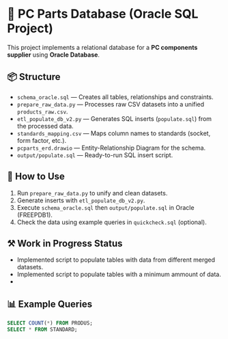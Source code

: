 # 🧩 PC Parts Database (Oracle SQL Project)

This project implements a relational database for a **PC components supplier** using **Oracle Database**.

## 📦 Structure

- `schema_oracle.sql` — Creates all tables, relationships and constraints.
- `prepare_raw_data.py` — Processes raw CSV datasets into a unified `products_raw.csv`.
- `etl_populate_db_v2.py` — Generates SQL inserts (`populate.sql`) from the processed data.
- `standards_mapping.csv` — Maps column names to standards (socket, form factor, etc.).
- `pcparts_erd.drawio` — Entity-Relationship Diagram for the schema.
- `output/populate.sql` — Ready-to-run SQL insert script.

## 🧰 How to Use

1. Run `prepare_raw_data.py` to unify and clean datasets.
2. Generate inserts with `etl_populate_db_v2.py`.
3. Execute `schema_oracle.sql` then `output/populate.sql` in Oracle (FREEPDB1).
4. Check the data using example queries in `quickcheck.sql` (optional).

## ⚒️ Work in Progress Status
- Implemented script to populate tables with data from different merged datasets.
- Implemented script to populate tables with a minimum ammount of data.
- 
## 📊 Example Queries

```sql
SELECT COUNT(*) FROM PRODUS;
SELECT * FROM STANDARD;
